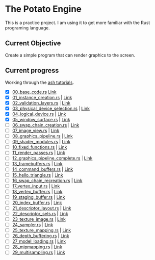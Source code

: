 # The Potato Engine

This is a practice project. I am using it to get more familiar with the Rust programing language. 

## Current Objective

Create a simple program that can render graphics to the screen.

## Current progress

Working through the [ash tutorials](https://github.com/unknownue/vulkan-tutorial-rust). 

* [x] [00_base_code.rs](https://github.com/unknownue/vulkan-tutorial-rust/blob/master/src/tutorials/00_base_code.rs) [Link](https://vulkan-tutorial.com/Drawing_a_triangle/Setup/Base_code)
* [x] [01_instance_creation.rs](https://github.com/unknownue/vulkan-tutorial-rust/blob/master/src/tutorials/01_instance_creation.rs) | [Link](https://vulkan-tutorial.com/Drawing_a_triangle/Setup/Instance)
* [x] [02_validation_layers.rs](https://github.com/unknownue/vulkan-tutorial-rust/blob/master/src/tutorials/02_validation_layers.rs) | [Link](https://vulkan-tutorial.com/Drawing_a_triangle/Setup/Validation_layers) 
* [x] [03_physical_device_selection.rs](https://github.com/unknownue/vulkan-tutorial-rust/blob/master/src/tutorials/03_physical_device_selection.rs) | [Link](https://vulkan-tutorial.com/Drawing_a_triangle/Setup/Physical_devices_and_queue_families)
* [x] [04_logical_device.rs](https://github.com/unknownue/vulkan-tutorial-rust/blob/master/src/tutorials/04_logical_device.rs) | [Link](https://vulkan-tutorial.com/Drawing_a_triangle/Setup/Logical_device_and_queues)
* [x] [05_window_surface.rs](https://github.com/unknownue/vulkan-tutorial-rust/blob/master/src/tutorials/05_window_surface.rs) | [Link](https://vulkan-tutorial.com/Drawing_a_triangle/Presentation/Window_surface)
* [ ] [06_swap_chain_creation.rs](https://github.com/unknownue/vulkan-tutorial-rust/blob/master/src/tutorials/06_swap_chain_creation.rs) | [Link](https://vulkan-tutorial.com/Drawing_a_triangle/Presentation/Swap_chain) 
* [ ] [07_image_view.rs](https://github.com/unknownue/vulkan-tutorial-rust/blob/master/src/tutorials/07_image_view.rs)         | [Link](https://vulkan-tutorial.com/Drawing_a_triangle/Presentation/Image_views) 
* [ ] [08_graphics_pipeline.rs](https://github.com/unknownue/vulkan-tutorial-rust/blob/master/src/tutorials/08_graphics_pipeline.rs) | [Link](https://vulkan-tutorial.com/Drawing_a_triangle/Graphics_pipeline_basics) 
* [ ] [09_shader_modules.rs](https://github.com/unknownue/vulkan-tutorial-rust/blob/master/src/tutorials/09_shader_modules.rs) | [Link](https://vulkan-tutorial.com/Drawing_a_triangle/Graphics_pipeline_basics/Shader_modules) 
* [ ] [10_fixed_functions.rs](https://github.com/unknownue/vulkan-tutorial-rust/blob/master/src/tutorials/10_fixed_functions.rs) | [Link](https://vulkan-tutorial.com/Drawing_a_triangle/Graphics_pipeline_basics/Fixed_functions) 
* [ ] [11_render_passes.rs](https://github.com/unknownue/vulkan-tutorial-rust/blob/master/src/tutorials/11_render_passes.rs)   | [Link](https://vulkan-tutorial.com/Drawing_a_triangle/Graphics_pipeline_basics/Render_passes) 
* [ ] [12_graphics_pipeline_complete.rs](https://github.com/unknownue/vulkan-tutorial-rust/blob/master/src/tutorials/12_graphics_pipeline_complete.rs) | [Link](https://vulkan-tutorial.com/Drawing_a_triangle/Graphics_pipeline_basics/Conclusion) 
* [ ] [13_framebuffers.rs](https://github.com/unknownue/vulkan-tutorial-rust/blob/master/src/tutorials/13_framebuffers.rs)     | [Link](https://vulkan-tutorial.com/Drawing_a_triangle/Drawing/Framebuffers) 
* [ ] [14_command_buffers.rs](https://github.com/unknownue/vulkan-tutorial-rust/blob/master/src/tutorials/14_command_buffers.rs) | [Link](https://vulkan-tutorial.com/Drawing_a_triangle/Drawing/Command_buffers) 
* [ ] [15_hello_triangle.rs](https://github.com/unknownue/vulkan-tutorial-rust/blob/master/src/tutorials/15_hello_triangle.rs) | [Link](https://vulkan-tutorial.com/Drawing_a_triangle/Drawing/Rendering_and_presentation) 
* [ ] [16_swap_chain_recreation.rs](https://github.com/unknownue/vulkan-tutorial-rust/blob/master/src/tutorials/16_swap_chain_recreation.rs) | [Link](https://vulkan-tutorial.com/Drawing_a_triangle/Swap_chain_recreation) 
* [ ] [17_vertex_input.rs](https://github.com/unknownue/vulkan-tutorial-rust/blob/master/src/tutorials/17_vertex_input.rs)     | [Link](https://vulkan-tutorial.com/Vertex_buffers/Vertex_input_description)
* [ ] [18_vertex_buffer.rs](https://github.com/unknownue/vulkan-tutorial-rust/blob/master/src/tutorials/18_vertex_buffer.rs)   | [Link](https://vulkan-tutorial.com/Vertex_buffers/Vertex_buffer_creation)
* [ ] [19_staging_buffer.rs](https://github.com/unknownue/vulkan-tutorial-rust/blob/master/src/tutorials/19_staging_buffer.rs) | [Link](https://vulkan-tutorial.com/Vertex_buffers/Staging_buffer)
* [ ] [20_index_buffer.rs](https://github.com/unknownue/vulkan-tutorial-rust/blob/master/src/tutorials/20_index_buffer.rs)     | [Link](https://vulkan-tutorial.com/Vertex_buffers/Index_buffer)
* [ ] [21_descriptor_layout.rs](https://github.com/unknownue/vulkan-tutorial-rust/blob/master/src/tutorials/21_descriptor_layout.rs) | [Link](https://vulkan-tutorial.com/Uniform_buffers/Descriptor_layout_and_buffer)
* [ ] [22_descriptor_sets.rs](https://github.com/unknownue/vulkan-tutorial-rust/blob/master/src/tutorials/22_descriptor_sets.rs) | [Link](https://vulkan-tutorial.com/Uniform_buffers/Descriptor_pool_and_sets)
* [ ] [23_texture_image.rs](https://github.com/unknownue/vulkan-tutorial-rust/blob/master/src/tutorials/23_texture_image.rs)   | [Link](https://vulkan-tutorial.com/Texture_mapping/Images)
* [ ] [24_sampler.rs](https://github.com/unknownue/vulkan-tutorial-rust/blob/master/src/tutorials/24_sampler.rs)               | [Link](https://vulkan-tutorial.com/Texture_mapping/Image_view_and_sampler)
* [ ] [25_texture_mapping.rs](https://github.com/unknownue/vulkan-tutorial-rust/blob/master/src/tutorials/25_texture_mapping.rs) | [Link](https://vulkan-tutorial.com/Texture_mapping/Combined_image_sampler)
* [ ] [26_depth_buffering.rs](https://github.com/unknownue/vulkan-tutorial-rust/blob/master/src/tutorials/26_depth_buffering.rs) | [Link](https://vulkan-tutorial.com/Depth_buffering)
* [ ] [27_model_loading.rs](https://github.com/unknownue/vulkan-tutorial-rust/blob/master/src/tutorials/27_model_loading.rs)   | [Link](https://vulkan-tutorial.com/Loading_models)
* [ ] [28_mipmapping.rs](https://github.com/unknownue/vulkan-tutorial-rust/blob/master/src/tutorials/28_mipmapping.rs)         | [Link](https://vulkan-tutorial.com/Generating_Mipmaps)
* [ ] [29_multisampling.rs](https://github.com/unknownue/vulkan-tutorial-rust/blob/master/src/tutorials/29_multisampling.rs)   | [Link](https://vulkan-tutorial.com/Multisampling)
